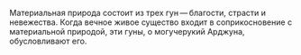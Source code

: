 Материальная природа состоит из трех гун — благости, страсти и невежества. Когда вечное живое существо входит в соприкосновение с материальной природой, эти гуны, о могучерукий Арджуна, обусловливают его.